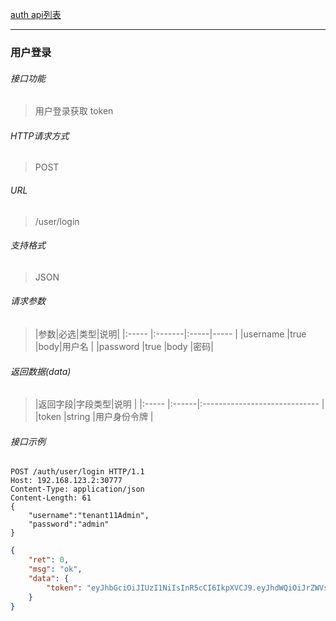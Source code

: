 [auth api列表](./README.md)

---
### 用户登录
###### 接口功能
> 用户登录获取 token

###### HTTP请求方式
> POST
###### URL
>  /user/login
###### 支持格式
> JSON


###### 请求参数
> |参数|必选|类型|说明|
|:-----  |:-------|:-----|-----                               |
|username    |true    |body|用户名                          |
|password    |true    |body   |密码|

###### 返回数据(data)
> |返回字段|字段类型|说明                              |
|:-----   |:------|:-----------------------------   |
|token   |string    |用户身份令牌   |

###### 接口示例

```
POST /auth/user/login HTTP/1.1
Host: 192.168.123.2:30777
Content-Type: application/json
Content-Length: 61
{
    "username":"tenant11Admin",
    "password":"admin"
}
```

``` json
{
    "ret": 0,
    "msg": "ok",
    "data": {
        "token": "eyJhbGciOiJIUzI1NiIsInR5cCI6IkpXVCJ9.eyJhdWQiOiJrZWVsIiwiZXhwIjoiMjAyMS0xMC0xMlQxNToyMDoxNS44MDg5Mjc4MDdaIiwiaWF0IjoiMjAyMS0xMC0xMlQwMzoyMDoxNS44MDg5Mjc4MDdaIiwiaXNzIjoibWFuYWdlciIsImp0aSI6IjgxM2Y0MTRmLWMyMTUtNDA3Mi04NmY2LTEwNDJkYzgzMjhhMCIsIm5iZiI6IjIwMjEtMTAtMTJUMDM6MjA6MTUuODA4OTI3ODA3WiIsInN1YiI6InVzZXIiLCJ0aWQiOiJlMWNjMmU5OC1jYmFjLTRiOWItOThmYi1kNTVmYzQ0Njg3ZTUiLCJ1aWQiOiIyMDliNDU2Yy0yNTE5LTQ2NTctOTJjYi0zNmI4MmIwMDdkYTQifQ.1_o4PXgp8nGz9UgZ0BsbfBUw-1vsES7_oH012FitHsg"
    }
}
```